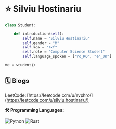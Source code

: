 # ⭐ Silviu Hostinariu 

```python
class Student:

    def introduction(self):
        self.name = "Silviu Hostinariu"
        self.gender = "M"
        self.age = "0xf"
        self.role = "Computer Science Student"
        self.language_spoken = ["ro_RO", "en_UK"]

me = Student()
```

## 🗓️ Blogs 

LeetCode: [https://leetcode.com/u/nyphro/](https://leetcode.com/u/silviu_hostinariu/)

**🛠️ Programming Languages:**

![Python](https://img.shields.io/badge/Code-Python-informational?style=flat&logo=python&logoColor=white&color=6aa6f8)
![Rust](https://img.shields.io/badge/Code-Rust-informational?style=flat&logo=rust&logoColor=white&color=6aa6f8)
